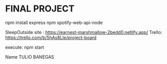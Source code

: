 # FINAL PROJECT

npm install express
npm spotify-web-api-node

SleepOutside site : https://earnest-marshmallow-2bedd0.netlify.app/
Trello: https://trello.com/b/5hAs8LIe/project-board

execute: npm start

Name TULIO BANEGAS 